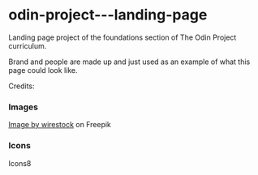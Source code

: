 # odin-project---landing-page

Landing page project of the foundations section of The Odin Project curriculum.

Brand and people are made up and just used as an example of what this page could look like.



Credits:
### Images
<a href="https://www.freepik.com/free-photo/hungry-white-brown-dog-with-big-ears-brown-eyes-ready-eat-bowl-full-food_28741516.htm#query=happy%20dog%20eating%20dog%20food&position=1&from_view=search&track=ais&uuid=9c965db8-905a-4308-acf4-7495ddb67adf">Image by wirestock</a> on Freepik

### Icons
<a href="https://icons8.com/"></a>Icons8



